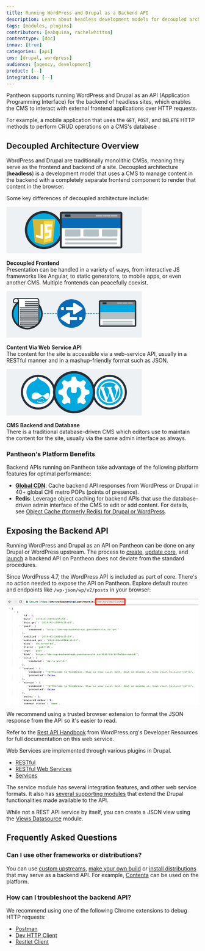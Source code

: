 ```yaml
---
title: Running WordPress and Drupal as a Backend API
description: Learn about headless development models for decoupled architecture on Pantheon.
tags: [modules, plugins]
contributors: [eabquina, rachelwhitton]
contenttype: [doc]
innav: [true]
categories: [api]
cms: [drupal, wordpress]
audience: [agency, development]
product: [--]
integration: [--]
---
```

Pantheon supports running WordPress and Drupal as an API (Application Programming Interface) for the backend of headless sites, which enables the CMS to interact with external frontend applications over HTTP requests.

For example, a mobile application <Popover content="A separate and external frontend application that is not running on Pantheon." /> that uses the `GET`, `POST`, and `DELETE` HTTP methods to perform CRUD operations <Popover title="CRUD" content="Create, read, update and delete." /> on a CMS's database <Popover content="The Drupal or WordPress site running on Pantheon as the backend API." />.

## Decoupled Architecture Overview
WordPress and Drupal are traditionally monolithic CMSs, meaning they serve as the frontend and backend of a site. Decoupled architecture (**headless**) is a development model that uses a CMS to manage content in the backend with a completely separate frontend component to render that content in the browser.

Some key differences of decoupled architecture include:

<div class="flex-panel-group">

  <div id="headless" class="flex-panel-item">

  <div class="flex-panel-body">
   <p class="topic-info__description" >

   ![Decoupled Frontend](images/decoupledcms-what-is-decoupled.png)

   **Decoupled Frontend**<br />
   Presentation can be handled in a variety of ways, from interactive JS frameworks like Angular, to static generators, to mobile apps, or even another CMS. Multiple frontends can peacefully coexist.
   </p>
 </div>
 </div>
 <div id="headless" class="flex-panel-item">
 <div class="flex-panel-body">
   <p class="topic-info__description" >

   ![Content Via Web Service API](images/decoupledcms-what-is-content.png)

   **Content Via Web Service API**<br />
   The content for the site is accessible via a web-service API, usually in a RESTful manner and in a mashup-friendly format such as JSON.
   </p>
 </div>
 </div>
 <div id="headless" class="flex-panel-item">
 <div class="flex-panel-body">
   <p class="topic-info__description" >

   ![CMS Backend and Database](images/decoupledcms-what-is-backend.png)

   **CMS Backend and Database**<br />
   There is a traditional database-driven CMS which editors use to maintain the content for the site, usually via the same admin interface as always.
   </p>
 </div>
 </div>
</div>

### Pantheon's Platform Benefits
Backend APIs running on Pantheon take advantage of the following platform features for optimal performance:

* [**Global CDN**](/guides/global-cdn): Cache backend API responses from WordPress or Drupal in 40+ global CHI metro POPs (points of presence).
* **Redis**: Leverage object caching for backend APIs that use the database-driven admin interface of the CMS to edit or add content. For details, see [Object Cache (formerly Redis) for Drupal or WordPress](/guides/object-cache).
<!--todo: does solr belong here? help wanted describing the benefits of solr in context of decoupled site.]-->


## Exposing the Backend API
Running WordPress and Drupal as an API on Pantheon can be done on any Drupal or WordPress upstream. The process to [create](/guides/legacy-dashboard/create-sites), [update core](/core-updates), and [launch](/guides/launch) a backend API on Pantheon does not deviate from the standard procedures.

<TabList>

<Tab title="WordPress" id="wp-api" active={true}>

Since WordPress 4.7, the WordPress API is included as part of core. There's no action needed to expose the API on Pantheon. Explore default routes and endpoints like `/wp-json/wp/v2/posts` in your browser:

![default routes wp](images/wp-json-posts.png)

We recommend using a trusted browser extension to format the JSON response from the API so it's easier to read.

Refer to the [Rest API Handbook](https://developer.wordpress.org/rest-api/) from WordPress.org's Developer Resources for full documentation on this web service.

</Tab>

<Tab title="Drupal" id="d7-api">

Web Services are implemented through various plugins in Drupal.

  - [RESTful](https://www.drupal.org/project/restful)
  - [RESTful Web Services](https://www.drupal.org/project/restws)
  - [Services](https://www.drupal.org/project/services)

The service module has several integration features, and other web service formats. It also has [several supporting modules](https://www.drupal.org/node/750036) that extend the Drupal functionalities made available to the API.

<Alert title="Note" type="info">

While not a REST API service by itself, you can create a JSON view using the [Views Datasource](https://www.drupal.org/project/views_datasource) module.

</Alert>

</Tab>

</TabList>

## Frequently Asked Questions

### Can I use other frameworks or distributions?
You can use [custom upstreams](/guides/custom-upstream), [make your own build](/guides/build-tools) or [install distributions](/start-state/#public-distributions) that may serve as a backend API. For example, [Contenta](http://www.contentacms.org) can be used on the platform.

### How can I troubleshoot the backend API?
We recommend using one of the following Chrome extensions to debug HTTP requests:

* [Postman](https://chrome.google.com/webstore/detail/postman/fhbjgbiflinjbdggehcddcbncdddomop?hl=en)
* [Dev HTTP Client](https://chrome.google.com/webstore/detail/dev-http-client/aejoelaoggembcahagimdiliamlcdmfm/related)
* [Restlet Client](https://chrome.google.com/webstore/detail/restlet-client-rest-api-t/aejoelaoggembcahagimdiliamlcdmfm)
